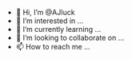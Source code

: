 - 👋 Hi, I’m @AJIuck
- 👀 I’m interested in ...
- 🌱 I’m currently learning ...
- 💞️ I’m looking to collaborate on ...
- 📫 How to reach me ...

<!---
AJIuck/AJIuck is a ✨ special ✨ repository because its `README.md` (this file) appears on your GitHub profile.
You can click the Preview link to take a look at your changes.
--->
